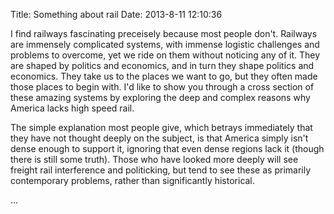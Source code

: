 Title: Something about rail
Date: 2013-8-11 12:10:36

I find railways fascinating preceisely because most people don't. Railways are
immensely complicated systems, with immense logistic challenges and problems to
overcome, yet we ride on them without noticing any of it. They are shaped by
politics and economics, and in turn they shape politics and economics. They
take us to the places we want to go, but they often made those places to begin
with. I'd like to show you through a cross section of these amazing systems by
exploring the deep and complex reasons why America lacks high speed rail.

The simple explanation most people give, which betrays immediately that they
have not thought deeply on the subject, is that America simply isn't dense
enough to support it, ignoring that even dense regions lack it (though there is
still some truth). Those who have looked more deeply will see freight rail
interference and politicking, but tend to see these as primarily contemporary
problems, rather than significantly historical.

...


